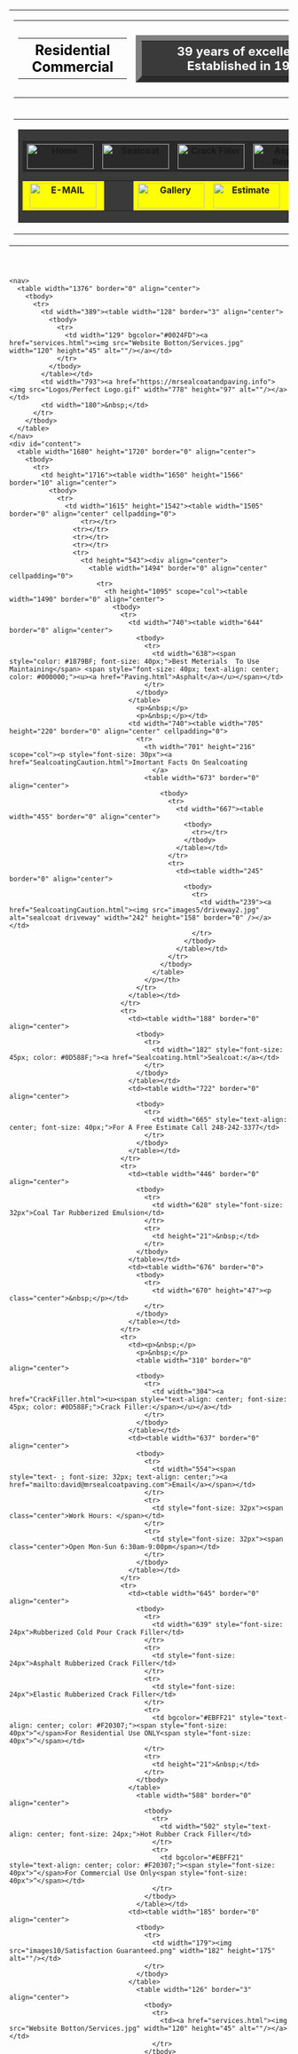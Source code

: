 
<!doctype html>
<html>
<head>
<meta charset="utf-8">
<title>Mr. Sealcoat &amp; Paving - Michigan, Oakland County Residential Sealcoat Asphalt Maintenance</title>
<meta name="description" content="Mr. Sealcoat &amp; Paving Corp., established in 1986, sealcoat michigan residential and commercial asphalt maintenance company asphalt and sealcoat maintenance servicing michigan, free sealcoat estimates">
<meta name="Keywords" CONTENT="mr. sealcoat and paving,mr sealcoat, mr sealcoat & paving, mr sealcoat and paving, sealcoat, oakland county, oakland county sealcoat, michigan asphalt maintenance, asphalt maintance, crack repair, striping, free asphalt repair estimates, black top, top coat, driveway repairs, asphalt sealcoating, sealcoating, hot rubber crack fill, cold patch, hot patch, residential asphalt drive, business, parking lot repairs, parking lot, commercial asphalt repairs, free sealcoat estimates, david campbell, striping">
<meta name="author" CONTENT="Mr. Sealcoat &amp; Paving">
<meta name="ROBOTS" CONTENT="index,follow">
<meta name="GOOGLEBOT" CONTENT="INDEX, FOLLOW">
<meta http-equiv="Content-Type" content="text/html; charset=iso-8859-1">
<meta name="viewport" content="width=device-width, initial-scale=1.0">										   
																	   
<link rel="stylesheet" href="styles/styles.css">
<link rel="icon" type="image/ico" href="Icon/MasterCopyLogo.ico">
<script src="jquery-3.7.1.js"></script>
<link rel="stylesheet" href="Power.css">
<style type="text/css">
.Dashed {border-top-style: dashed;
	border-right-style: dashed;
	border-bottom-style: dashed;
	border-left-style: dashed;
	border-top-color: #FF0;
	border-right-color: #FF0;
	border-bottom-color: #FF0;
	border-left-color: #FF0;
}
.Dashed {border-top-style: dashed;
	border-right-style: dashed;
	border-bottom-style: dashed;
	border-left-style: dashed;
	border-top-color: #FF0;
	border-right-color: #FF0;
	border-bottom-color: #FF0;
	border-left-color: #FF0;
}
.White {color: #FFF;
}
.White {    color: #FFF;
}
.black {color: #367FB4;
    font-size: 28px;
}
.black {color: #367FB4;
    font-size: 28px;
}
.medblack {font-size: 16px;
	font-style: normal;
	line-height: normal;
	font-weight: normal;
	font-variant: normal;
	color: #000;
}
.medblack {font-size: 16px;
	font-style: normal;
	line-height: normal;
	font-weight: normal;
	font-variant: normal;
	color: #000;
}
.style94 {color: #0000FF;
	font-size: 12px;
}
.style94 {color: #0000FF;
	font-size: 12px;
}
body {
    background-repeat: no-repeat;
}
</style>
</head>

<body background="Main Background Mr Sealcoat/Main Border and Logo Resized and layered 2.jpg">
<div id="wrapper">

  <header>
        <h1>&nbsp;</h1>
        <p>&nbsp;</p>
        <p>&nbsp;</p>
        <p>&nbsp;</p>
        <p>&nbsp;</p>
        <p>&nbsp;</p>
        <table width="788" border="0" align="center">
          <tbody>
            <tr></tr>
          </tbody>
        </table>
        <table width="970" border="0" align="center">
          <tbody>
            <tr>
              <td width="964" ><table width="915" border="0" align="center">
                <tbody>
                  <tr>					  
                    <td width="206"><table width="206" border="0" align="center" cellpadding="0" cellspacing="0">
                      <tr>
                        <th width="209" style="color: #000000; font-size: 25px;" scope="col">Residential Commercial</th>
                      </tr>
                    </table></td>
                    <td width="489"><table width="541" border="10" align="center" cellpadding="0">
                      <tr>
                        <th width="490" height="52" bgcolor="#3A3A3A" style="font-size: 22px; color: #FFFFFF;">39 years of excellence: Established in 1986</th>
                      </tr>
                    </table></td>
                    <td width="206"><table width="206" border="0" align="center">
                      <tbody>
                        <tr>
                          <td width="200" style="text-align: center; color: #000000; font-size: 14px;"><table width="200" border="4" align="center">
                            <tbody>
                              <tr>
                                <td width="33" bgcolor="#EBFF21">&nbsp;</td>
                                <td width="120" bgcolor="#000000"><a href="parkinglotvideos.html"><img src="Website Botton/Videos.jpg" alt="" width="120" height="45"/></a></td>
                                <td width="33" bgcolor="#EBFF21">&nbsp;</td>
                              </tr>
                            </tbody>
                          </table></td>
                        </tr>
                      </tbody>
                    </table></td>
                  </tr>
                </tbody>
              </table></td>
            </tr>
            <tr>
              <td><table width="777" border="0" align="center">
                <tbody>
                  <tr>
                    <td width="771"><table width="776" border="0" align="center" cellpadding="0" cellspacing="0">
                      <tr>
                        <th width="776" height="132" bgcolor="#3A3A3A" scope="col"><table width="605" border="0" align="center" cellpadding="0" cellspacing="0">
                          <tr>
                            <th width="101" bgcolor="#292929" scope="col"><a href="http://www.mrsealcoatandpaving.info"><img src="Website Botton/home.gif" alt="Home" width="120" height="45" border="0" /></a></th>
                            <th width="101" bgcolor="#292929" scope="col"><a href="Sealcoating.html"><img src="Website Botton/Sealcoat.gif" alt="Sealcoat" width="120" height="45" border="0"/></a></th>
                            <th width="101" bgcolor="#292929" scope="col"><a href="CrackFiller.html"><img src="Website Botton/Crack Filler.gif" alt="Crack Filler" width="120" height="45" border="0"/></a></th>
                            <th width="101" bgcolor="#292929" scope="col"><a href="AsphaltRepairs.html"><img src="Website Botton/Repair.gif" alt="Asphalt Repair" width="120" height="45" border="0" /></a></th>
                            <th width="101" bgcolor="#292929" scope="col"><a href="InfraredHeat.html"><img src="Website Botton/infrared.gif" alt="Infrared Heat" width="120" height="45" border="0" /></a></th>
                            <th width="100" bgcolor="#292929" scope="col"><a href="Paving.html"><img src="Website Botton/Paving.gif" alt="Paving" width="120" height="45" border="0" /></a></th>
                          </tr>
                        </table>
                          <table width="718" align="center" cellpadding="0" cellspacing="0">
                            <tr>
                              <th width="136" bgcolor="#FFFF00" scope="col"><a href="mailto:david@mrsealcoatpaving.com"><img src="Website Botton/Email.gif" alt="E-MAIL" width="120" height="45" border="0" /></a></th>
                              <th width="53" scope="col">&nbsp;</th>
                              <th width="112" bgcolor="#FFFF00" scope="col"><a href="/Gallery.html"><img src="Website Botton/Gallery.gif" alt="Gallery" width="120" height="45" border="0" /></a></th>
                              <th width="101" bgcolor="#FFFF00" scope="col"><a href="EstimateQuoteForm.html"><img src="Website Botton/Estimate.gif" alt="Estimate" width="120" height="45" border="0" /></a></th>
                              <th width="112" bgcolor="#FFFF00" scope="col"><a href="Forum.html"><img src="Website Botton/Forum.gif" alt="Forum" width="120" height="45" border="0"/></a></th>
                              <th width="67" scope="col">&nbsp;</th>
                              <th width="135" bgcolor="#FFFF00" scope="col"><a href="aboutus.html"><img src="Website Botton/About Us.gif" width="120" height="45" border="0" alt="about us" longdesc="http://mrsealcoatpaving.com/aboutus.html" /></a></th>
                            </tr>
                          </table></th>
                      </tr>
                    </table></td>
                  </tr>
                </tbody>
              </table></td>
            </tr>
            <tr></tr>
            <tr></tr>
          </tbody>
        </table></header>

    <nav>
      <table width="1376" border="0" align="center">
        <tbody>
          <tr>
            <td width="389"><table width="128" border="3" align="center">
              <tbody>
                <tr>
                  <td width="129" bgcolor="#0024FD"><a href="services.html"><img src="Website Botton/Services.jpg" width="120" height="45" alt=""/></a></td>
                </tr>
              </tbody>
            </table></td>
            <td width="793"><a href="https://mrsealcoatandpaving.info"><img src="Logos/Perfect Logo.gif" width="778" height="97" alt=""/></a></td>
            <td width="180">&nbsp;</td>
          </tr>
        </tbody>
      </table>
    </nav>
    <div id="content">
      <table width="1680" height="1720" border="0" align="center">
        <tbody>
          <tr>
            <td height="1716"><table width="1650" height="1566" border="10" align="center">
              <tbody>
                <tr>
                  <td width="1615" height="1542"><table width="1505" border="0" align="center" cellpadding="0">
                      <tr></tr>
                    <tr></tr>
                    <tr></tr>
                    <tr></tr>
                    <tr>
                      <td height="543"><div align="center">
                        <table width="1494" border="0" align="center" cellpadding="0">
                          <tr>
                            <th height="1095" scope="col"><table width="1490" border="0" align="center">
                              <tbody>
                                <tr>
                                  <td width="740"><table width="644" border="0" align="center">
                                    <tbody>
                                      <tr>
                                        <td width="638"><span style="color: #1879BF; font-size: 40px;">Best Meterials  To Use Maintaining</span> <span style="font-size: 40px; text-align: center; color: #000000;"><u><a href="Paving.html">Asphalt</a></u></span></td>
                                      </tr>
                                    </tbody>
                                  </table>
                                    <p>&nbsp;</p>
                                    <p>&nbsp;</p></td>
                                  <td width="740"><table width="705" height="220" border="0" align="center" cellpadding="0">
                                    <tr>
                                      <th width="701" height="216"  scope="col"><p style="font-size: 30px"><a href="SealcoatingCaution.html">Imortant Facts On Sealcoating
                                        </a>
                                      <table width="673" border="0" align="center">
                                          <tbody>
                                            <tr>
                                              <td width="667"><table width="455" border="0" align="center">
                                                <tbody>
                                                  <tr></tr>
                                                </tbody>
                                              </table></td>
                                            </tr>
                                            <tr>
                                              <td><table width="245" border="0" align="center">
                                                <tbody>
                                                  <tr>
                                                    <td width="239"><a href="SealcoatingCaution.html"><img src="images5/driveway2.jpg" alt="sealcoat driveway" width="242" height="158" border="0" /></a></td>
                                                  </tr>
                                                </tbody>
                                              </table></td>
                                            </tr>
                                          </tbody>
                                        </table>
									  </p></th>
                                    </tr>
                                  </table></td>
                                </tr>
                                <tr>
                                  <td><table width="188" border="0" align="center">
                                    <tbody>
                                      <tr>
                                        <td width="182" style="font-size: 45px; color: #0D588F;"><a href="Sealcoating.html">Sealcoat:</a></td>
                                      </tr>
                                    </tbody>
                                  </table></td>
                                  <td><table width="722" border="0" align="center">
                                    <tbody>
                                      <tr>
                                        <td width="665" style="text-align: center; font-size: 40px;">For A Free Estimate Call 248-242-3377</td>
                                      </tr>
                                    </tbody>
                                  </table></td>
                                </tr>
                                <tr>
                                  <td><table width="446" border="0" align="center">
                                    <tbody>
                                      <tr>
                                        <td width="628" style="font-size: 32px">Coal Tar Rubberized Emulsion</td>
                                      </tr>
                                      <tr>
                                        <td height="21">&nbsp;</td>
                                      </tr>
                                    </tbody>
                                  </table></td>
                                  <td><table width="676" border="0">
                                    <tbody>
                                      <tr>
                                        <td width="670" height="47"><p class="center">&nbsp;</p></td>
                                      </tr>
                                    </tbody>
                                  </table></td>
                                </tr>
                                <tr>
                                  <td><p>&nbsp;</p>
                                    <p>&nbsp;</p>
                                    <table width="310" border="0" align="center">
                                    <tbody>
                                      <tr>
                                        <td width="304"><a href="CrackFiller.html"><u><span style="text-align: center; font-size: 45px; color: #0D588F;">Crack Filler:</span></u></a></td>
                                      </tr>
                                    </tbody>
                                  </table></td>
                                  <td><table width="637" border="0" align="center">
                                    <tbody>
                                      <tr>
                                        <td width="554"><span  style="text- ; font-size: 32px; text-align: center;"><a href="mailto:david@mrsealcoatpaving.com">Email</a></span></td>
                                      </tr>
                                      <tr>
                                        <td style="font-size: 32px"><span class="center">Work Hours: </span></td>
                                      </tr>
                                      <tr>
                                        <td style="font-size: 32px"><span class="center">Open Mon-Sun 6:30am-9:00pm</span></td>
                                      </tr>
                                    </tbody>
                                  </table></td>
                                </tr>
                                <tr>
                                  <td><table width="645" border="0" align="center">
                                    <tbody>
                                      <tr>
                                        <td width="639" style="font-size: 24px">Rubberized Cold Pour Crack Filler</td>
                                      </tr>
                                      <tr>
                                        <td style="font-size: 24px">Asphalt Rubberized Crack Filler</td>
                                      </tr>
                                      <tr>
                                        <td style="font-size: 24px">Elastic Rubberized Crack Filler</td>
                                      </tr>
                                      <tr>
                                        <td bgcolor="#EBFF21" style="text-align: center; color: #F20307;"><span style="font-size: 40px">^</span>For Residential Use ONLY<span style="font-size: 40px">^</span></td>
                                      </tr>
                                      <tr>
                                        <td height="21">&nbsp;</td>
                                      </tr>
                                    </tbody>
                                  </table>
                                    <table width="588" border="0" align="center">
                                      <tbody>
                                        <tr>
                                          <td width="502" style="text-align: center; font-size: 24px;">Hot Rubber Crack Filler</td>
                                        </tr>
                                        <tr>
                                          <td bgcolor="#EBFF21" style="text-align: center; color: #F20307;"><span style="font-size: 40px">^</span>For Commercial Use Only<span style="font-size: 40px">^</span></td>
                                        </tr>
                                      </tbody>
                                    </table></td>
                                  <td><table width="185" border="0" align="center">
                                    <tbody>
                                      <tr>
                                        <td width="179"><img src="images10/Satisfaction Guaranteed.png" width="182" height="175" alt=""/></td>
                                      </tr>
                                    </tbody>
                                  </table>
                                    <table width="126" border="3" align="center">
                                      <tbody>
                                        <tr>
                                          <td><a href="services.html"><img src="Website Botton/Services.jpg" width="120" height="45" alt=""/></a></td>
                                        </tr>
                                      </tbody>
                                    </table>
                                    <table width="687" border="0" align="center">
                                      <tbody>
                                        <tr>
                                          <td width="681" bgcolor="#44F86E" style="text-align: center; font-size: 38px;">We Have 39 Years of Trusted Experience</td>
                                        </tr>
                                      </tbody>
                                  </table></td>
                                </tr>
                                <tr>
                                  <td><table width="306" border="0" align="center">
                                    <tbody>
                                      <tr>
                                        <td style="text-align: center; font-size: 45px;">Asphalt:</td>
                                      </tr>
                                    </tbody>
                                  </table></td>
                                  <td><table width="123" border="3" align="center">
                                    <tbody>
                                      <tr>
                                        <td width="117"><a href="Coupons.html"><img src="Website Botton/Coupons.gif" alt="Coupon" width="120" height="45" border="0"/></a></td>
                                      </tr>
                                    </tbody>
                                  </table></td>
                                </tr>
                                <tr>
                                  <td><table width="614" border="0" align="center">
                                    <tbody>
                                      <tr>
                                        <td width="608" style="font-size: 24px">Commercial Fine Topping Hot Patch</td>
                                      </tr>
                                      <tr>
                                        <td style="font-size: 24px">Cold Patch &quot;for small patch jobs only&quot;</td>
                                      </tr>
                                    </tbody>
                                  </table></td>
                                  <td><table width="488" border="0" align="center">
                                    <tbody>
                                      <tr>
                                        <td width="323" style="color: #393D33; text-align: center; font-size: 30px;"><span class="glow-text">Follow Us On</span></td>
                                      </tr>
                                    </tbody>
                                  </table></td>
                                </tr>
                                <tr>
                                  <td><table width="717" border="0" align="center">
                                    <tbody>
                                      <tr>
                                        <td width="711" bgcolor="#EBFF21" style="text-align: center; color: #F20307;"><span style="font-size: 40px">^</span>Residential Only<span style="font-size: 40px">^</span></td>
                                      </tr>
                                      <tr>
                                        <td style="text-align: center; font-size: 30px;">Commercial Grade Asphalt (Many Different Grades)</td>
                                      </tr>
                                      <tr>
                                        <td bgcolor="#EBFF21" style="text-align: center; color: #F20307;"><span style="font-size: 40px">^</span>Commercial Use Only<span style="font-size: 40px">^</span></td>
                                      </tr>
                                    </tbody>
                                  </table></td>
                                  <td><table width="519" border="0" align="center">
                                    <tbody>
                                      <tr>
                                        <td width="657"><table width="233" border="0" align="center">
                                          <tbody>
                                            <tr>
                                              <td width="120"><a href="https://www.facebook.com/profile.php?id=100069629168006" target="_self"><img src="Icons/Facebook Icon.png" width="50" height="50" border="0" alt="Mr Sealcoat - Facebook" /></a></td>
                                              <td width="103"><a href="https://x.com/paving_mr47084/media"><img src="Logos/X2.jpg" width="50" height="50" alt=""/></a></td>
                                            </tr>
                                          </tbody>
                                        </table></td>
                                      </tr>
                                    </tbody>
                                  </table></td>
                                </tr>
                                <tr>
                                  <td height="21"><p>&nbsp;</p></td>
                                  <td>&nbsp;</td>
                                </tr>
                              </tbody>
                            </table>
                              <table width="559" border="0" align="center">
                                <tbody>
                                  <tr>
                                    <td width="574"><span class="number1" style="text-align: left"><span style="color: #CD2B2D; font-size: 30px; text-align: center;">Prices are currently being updated for 2025</span></span></td>
                                  </tr>
                                </tbody>
                              </table></th>
                          </tr>
                          <tr>
                            <td height="175"><table width="1488" border="0" align="center">
                              <tbody>
                                <tr>
                                  <td height="171"><table width="812" border="0" align="center">
                                    <tbody>
                                      <tr>
                                        <td width="806"><p>&nbsp;</p></td>
                                      </tr>
                                      <tr>
                                        <td height="26"><table width="541" border="0">
                                          <tbody>
                                            <tr>
                                              <td><span class="center">We accept all major credit cards</span></td>
                                            </tr>
                                          </tbody>
                                        </table></td>
                                      </tr>
                                      <tr>
                                        <td height="42"><a href="PrivacyPolicy.html">Privacy Policy</a> <span class="medblack">Site Created By: www.apply-quotes.com</span></td>
                                      </tr>
                                      <tr>
                                        <td height="35"><span class="style94"><span class="smallblackfine"><span class="black">mrsealcoatpaving.com 1986 - 2025. All Rights Reserved</span></span></span> <br />
                                        </td>
                                      </tr>
                                    </tbody>
                                  </table></td>
                                  <td><table width="656" border="0" align="center">
                                    <tbody>
                                      <tr>
                                        <td width="650" height="165"><table width="611" border="0" align="center">
                                          <tbody>
                                              <tr>
                                                <td width="605"><table width="565" border="0">
                                                  <tbody>
                                                      <tr>
                                                        <td width="301"><img src="images/Great Driveway.jpg" width="254" height="183" border="2" alt="Mr Sealcoat Driveway" /></td>
                                                        <td width="254"><img src="images5/parkinglot1.jpg" width="254" height="183" alt=""/></td>
                                                      </tr>
                                                    </tbody>
                                                </table></td>
                                              </tr>
                                              <tr>
                                                <td><span class="style931"><span class="black">Residential &amp; Commercial Service Area's:</span></span></td>
                                              </tr>
                                              <tr>
                                                <td height="20">Oakland, Wayne, Warren, and Macomb </td>
                                              </tr>
                                            </tbody>
                                        </table></td>
                                      </tr>
                                    </tbody>
                                  </table></td>
                                </tr>
                              </tbody>
                            </table></td>
                          </tr>
                          </table>
                      </div></td>
                    </tr>
                </table></td>
                </tr>
              </tbody>
            </table>
            <p>&nbsp;</p>
            <p>&nbsp;</p>
            <p>&nbsp;</p>
            <p>&nbsp;</p></td>
          </tr>
        </tbody>
      </table>
  </div>
</div>	
</body>

